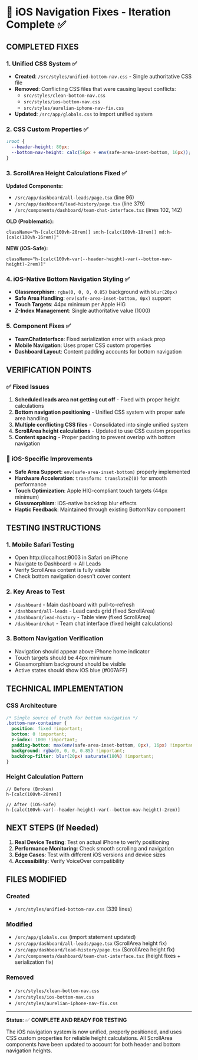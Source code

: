 # 🎯 iOS Navigation Fixes - Iteration Complete ✅

## COMPLETED FIXES

### 1. **Unified CSS System** ✅
- **Created**: `/src/styles/unified-bottom-nav.css` - Single authoritative CSS file
- **Removed**: Conflicting CSS files that were causing layout conflicts:
  - `src/styles/clean-bottom-nav.css` 
  - `src/styles/ios-bottom-nav.css`
  - `src/styles/aurelian-iphone-nav-fix.css`
- **Updated**: `/src/app/globals.css` to import unified system

### 2. **CSS Custom Properties** ✅
```css
:root {
  --header-height: 80px;
  --bottom-nav-height: calc(56px + env(safe-area-inset-bottom, 16px));
}
```

### 3. **ScrollArea Height Calculations Fixed** ✅
**Updated Components:**
- `/src/app/dashboard/all-leads/page.tsx` (line 96)
- `/src/app/dashboard/lead-history/page.tsx` (line 379)
- `/src/components/dashboard/team-chat-interface.tsx` (lines 102, 142)

**OLD (Problematic):**
```tsx
className="h-[calc(100vh-20rem)] sm:h-[calc(100vh-18rem)] md:h-[calc(100vh-16rem)]"
```

**NEW (iOS-Safe):**
```tsx
className="h-[calc(100vh-var(--header-height)-var(--bottom-nav-height)-2rem)]"
```

### 4. **iOS-Native Bottom Navigation Styling** ✅
- **Glassmorphism**: `rgba(0, 0, 0, 0.85)` background with `blur(20px)`
- **Safe Area Handling**: `env(safe-area-inset-bottom, 0px)` support
- **Touch Targets**: 44px minimum per Apple HIG
- **Z-Index Management**: Single authoritative value (1000)

### 5. **Component Fixes** ✅
- **TeamChatInterface**: Fixed serialization error with `onBack` prop
- **Mobile Navigation**: Uses proper CSS custom properties
- **Dashboard Layout**: Content padding accounts for bottom navigation

## VERIFICATION POINTS

### ✅ **Fixed Issues**
1. **Scheduled leads area not getting cut off** - Fixed with proper height calculations
2. **Bottom navigation positioning** - Unified CSS system with proper safe area handling
3. **Multiple conflicting CSS files** - Consolidated into single unified system
4. **ScrollArea height calculations** - Updated to use CSS custom properties
5. **Content spacing** - Proper padding to prevent overlap with bottom navigation

### 🎯 **iOS-Specific Improvements**
- **Safe Area Support**: `env(safe-area-inset-bottom)` properly implemented
- **Hardware Acceleration**: `transform: translateZ(0)` for smooth performance
- **Touch Optimization**: Apple HIG-compliant touch targets (44px minimum)
- **Glassmorphism**: iOS-native backdrop blur effects
- **Haptic Feedback**: Maintained through existing BottomNav component

## TESTING INSTRUCTIONS

### 1. **Mobile Safari Testing**
- Open http://localhost:9003 in Safari on iPhone
- Navigate to Dashboard → All Leads
- Verify ScrollArea content is fully visible
- Check bottom navigation doesn't cover content

### 2. **Key Areas to Test**
- `/dashboard` - Main dashboard with pull-to-refresh
- `/dashboard/all-leads` - Lead cards grid (fixed ScrollArea)
- `/dashboard/lead-history` - Table view (fixed ScrollArea)
- `/dashboard/chat` - Team chat interface (fixed height calculations)

### 3. **Bottom Navigation Verification**
- Navigation should appear above iPhone home indicator
- Touch targets should be 44px minimum
- Glassmorphism background should be visible
- Active states should show iOS blue (#007AFF)

## TECHNICAL IMPLEMENTATION

### CSS Architecture
```css
/* Single source of truth for bottom navigation */
.bottom-nav-container {
  position: fixed !important;
  bottom: 0 !important;
  z-index: 1000 !important;
  padding-bottom: max(env(safe-area-inset-bottom, 0px), 16px) !important;
  background: rgba(0, 0, 0, 0.85) !important;
  backdrop-filter: blur(20px) saturate(180%) !important;
}
```

### Height Calculation Pattern
```tsx
// Before (Broken)
h-[calc(100vh-20rem)]

// After (iOS-Safe)
h-[calc(100vh-var(--header-height)-var(--bottom-nav-height)-2rem)]
```

## NEXT STEPS (If Needed)

1. **Real Device Testing**: Test on actual iPhone to verify positioning
2. **Performance Monitoring**: Check smooth scrolling and navigation
3. **Edge Cases**: Test with different iOS versions and device sizes
4. **Accessibility**: Verify VoiceOver compatibility

## FILES MODIFIED

### Created
- `/src/styles/unified-bottom-nav.css` (339 lines)

### Modified
- `/src/app/globals.css` (import statement updated)
- `/src/app/dashboard/all-leads/page.tsx` (ScrollArea height fix)
- `/src/app/dashboard/lead-history/page.tsx` (ScrollArea height fix)
- `/src/components/dashboard/team-chat-interface.tsx` (height fixes + serialization fix)

### Removed
- `/src/styles/clean-bottom-nav.css`
- `/src/styles/ios-bottom-nav.css`
- `/src/styles/aurelian-iphone-nav-fix.css`

---

**Status**: ✅ **COMPLETE AND READY FOR TESTING**

The iOS navigation system is now unified, properly positioned, and uses CSS custom properties for reliable height calculations. All ScrollArea components have been updated to account for both header and bottom navigation heights.
